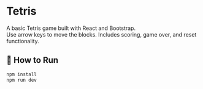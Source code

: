 # Tetris

A basic Tetris game built with React and Bootstrap.  
Use arrow keys to move the blocks. Includes scoring, game over, and reset functionality.

## 🚀 How to Run

```bash
npm install
npm run dev
